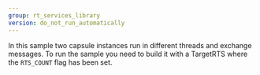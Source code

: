 ```yaml
---
group: rt_services_library
version: do_not_run_automatically
---
```

In this sample two capsule instances run in different threads and exchange messages. To run the sample you need to build it with a TargetRTS where the `RTS_COUNT` flag has been set.